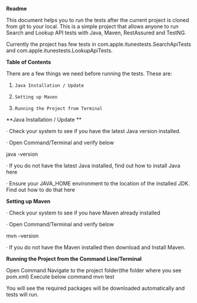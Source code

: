 **Readme** 

This document helps you to run the tests after the current project is cloned from git to your local. This is a simple project that allows anyone to run Search and Lookup API tests with Java, Maven, RestAssured and TestNG. 

Currently the project has few tests in com.apple.itunestests.SearchApiTests and com.apple.itunestests.LookupApiTests. 

**Table of Contents** 

There are a few things we need before running the tests. These are:

1.     Java Installation / Update

2.     Setting up Maven

3.     Running the Project from Terminal

**Java Installation / Update **

·       Check your system to see if you have the latest Java version installed. 

·       Open Command/Terminal and verify below 

java -version 

·       If you do not have the latest Java installed, find out how to install Java here 

·       Ensure your JAVA_HOME environment to the location of the installed JDK. Find out how to do that here 

**Setting up Maven** 

·       Check your system to see if you have Maven already installed 

·       Open Command/Terminal and verify below 

mvn –version 

·       If you do not have the Maven installed then download and Install Maven. 

**Running the Project from the Command Line/Terminal**

Open Command 
Navigate to the project folder(the folder where you see pom.xml) 
Execute below command 
mvn test

You will see the required packages will be downloaded automatically and tests will run.

 
